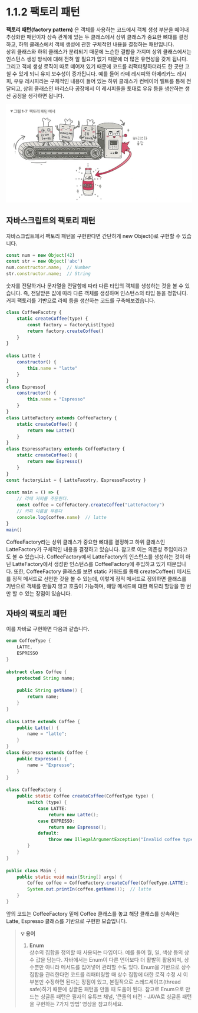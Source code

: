 # 1.1.2 팩토리 패턴 
**팩토리 패턴(factory pattern)** 은 객체를 사용하는 코드에서 객체 생성 부분을 떼어내 추상화한 패턴이자 상속 관계에 있는 두 클래스에서 상위 클래스가 중요한 뼈대를 결정하고, 하위 클래스에서 객체 생성에 관한 구체적인 내용을 결정하는 패턴입니다.  
상위 클래스와 하위 클래스가 분리되기 때문에 느슨한 결합을 가지며 상위 클래스에서는 인스턴스 생성 방식에 대해 전혀 알 필요가 없기 때문에 더 많은 유연성을 갖게 됩니다. 그리고 객체 생성 로직이 따로 떼어져 있기 때문에 코드를 리팩터링하더라도 한 곳만 고칠 수 있게 되니 유지 보수성이 증가됩니다.
예를 들어 라떼 레시피와 아메리카노 레시피, 우유 레시피라는 구체적인 내용이 들어 있는 하위 클래스가 컨베이어 벨트를 통해 전달되고, 상위 클래스인 바리스타 공장에서 이 레시피들을 토대로 우유 등을 생산하는 생산 공정을 생각하면 됩니다. 

![그림1-7](../../images/그림1-7.png)

## 자바스크립트의 팩토리 패턴
자바스크립트에서 팩토리 패턴을 구현한다면 간단하게 new Object()로 구현할 수 있습니다.
```jsx
const num = new Object(42)
const str = new Object('abc')
num.constructor.name;  // Number
str.constructor.name;  // String
```

숫자를 전달하거나 문자열을 전달함에 따라 다른 타입의 객체를 생성하는 것을 볼 수 있습니다. 즉, 전달받은 값에 따라 다른 객체를 생성하며 인스턴스의 타입 등을 정합니다.
커피 팩토리를 기반으로 라떼 등을 생산하는 코드를 구축해보겠습니다.
```jsx
class CoffeeFacotry {
    static createCoffee(type) {
        const factory = factoryList[type]
        return factory.createCoffee()
    }
}

class Latte {
    constructor() {
        this.name = "latte"
    }
}
class Espresso{
    constructor() {
        this.name = "Espresso"
    }
}
class LatteFactory extends CoffeeFactory {
    static createCoffee() {
        return new Latte()
    }
}
class EspressoFactory extends CoffeeFactory {
    static createCoffee() {
        return new Espresso()
    }
}
const factoryList = { LatteFacotry, EspressoFacotry }

const main = () => {
    // 라떼 커피를 주문한다.
    const coffee = CoffeFactory.createCoffee("LatteFactory")
    // 커피 이름을 부른다
    console.log(coffee.name)  // latte
}
main()
```

CoffeeFactory라는 상위 클래스가 중요한 뼈대를 결정하고 하위 클래스인 LatteFactory가 구체적인 내용을 결정하고 있습니다. 
참고로 이는 의존성 주입이라고도 볼 수 있습니다. CoffeeFactory에서 LatteFactory의 인스턴스를 생성하는 것이 아닌 LatteFactory에서 생성한 인스턴스를 CoffeeFactory에 주입하고 있기 때문입니다.
또한, CoffeeFactory 클래스를 보면 static 키워드를 통해 createCoffee() 메서드를 정적 메서드로 선언한 것을 볼 수 있는데, 이렇게 정적 메서드로 정의하면 클래스를 기반으로 객체를 만들지 않고 호출이 가능하며, 해당 메서드에 대한 메모리 할당을 한 번만 할 수 있는 장점이 있습니다.

## 자바의 팩토리 패턴
이를 자바로 구현하면 다음과 같습니다.
```java
enum CoffeeType {
    LATTE,
    ESPRESSO
}

abstract class Coffee {
    protected String name;
    
    public String getName() {
        return name;
    }
}

class Latte extends Coffee {
    public Latte() {
        name = "latte";
    }
}
class Expresso extends Coffee {
    public Expresso() {
        name = "Expresso";
    }
}

class CoffeeFactory {
    public static Coffee createCoffee(CoffeeType type) {
        switch (type) {
            case LATTE:
                return new Latte();
            case EXPRESSO:
                return new Espresso();
            default:
                throw new IllegalArgumentException("Invalid coffee type: " + type);
        }
    }
}

public class Main {
    public static void main(String[] args) {
        Coffee coffee = CoffeeFactory.createCoffee(CoffeeType.LATTE);
        System.out.printIn(coffee.getName());  // latte
    }
}
```

앞의 코드는 CoffeeFactory 밑에 Coffee 클래스를 놓고 해당 클래스를 상속하는 Latte, Espresso 클래스를 기반으로 구현한 모습입니다. 

> **💡 용어**
> 
> 1. **Enum**  
상수의 집합을 정의할 때 사용되는 타입이다. 예를 들어 월, 일, 색상 등의 상수 값을 담는다. 자바에서는 Enum이 다른 언어보다 더 활발히 활용되며, 상수뿐만 아니라 메서드를 집어넣어 관리할 수도 있다. Enum을 기반으로 상수 집합을 관리한다면 코드를 리패터링할 때 상수 집합에 대한 로직 수정 시 이 부분만 수정하면 된다는 장점이 있고, 본질적으로 스레드세이프(thread safe)하기 때문에 싱글톤 패턴을 만들 때 도움이 된다. 참고로 Enum으로 만드는 싱글톤 패턴은 필자의 유튜브 채널, ‘큰돌의 터전 - JAVA로 싱글톤 패턴을 구현하는 7가지 방법’ 영상을 참고하세요.